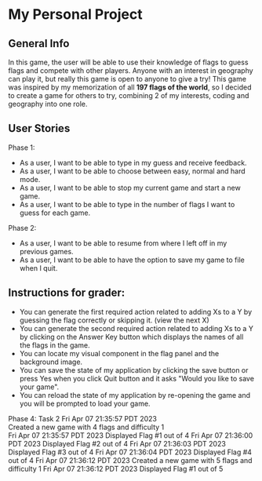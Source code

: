 # My Personal Project

## General Info

In this game, the user will be able to use their knowledge of flags to guess flags and compete with other players. Anyone with an interest in geography can play
it, but really this game is open to anyone to give a try! This game was inspired by my memorization of all __197 flags of the world__, so I decided to create a game for others to try, combining 2 of my interests, coding and geography into one role.


## User Stories

Phase 1: 
* As a user, I want to be able to type in my guess and receive feedback.
* As a user, I want to be able to choose between easy, normal and hard mode. 
* As a user, I want to be able to stop my current game and start a new game. 
* As a user, I want to be able to type in the number of flags I want to guess for each game.  


 Phase 2:
* As a user, I want to be able to resume from where I left off in my previous games. 
* As a user, I want to be able to have the option to save my game to file when I quit.

## Instructions for grader: 
- You can generate the first required action related to adding Xs to a Y by guessing the flag correctly or skipping it. (view the next X)
- You can generate the second required action related to adding Xs to a Y by clicking on the Answer Key button which displays the names of all the flags in the game. 
- You can locate my visual component in the flag panel and the background image. 
- You can save the state of my application by clicking the save button or press Yes when you click Quit button and it asks "Would you like to save your game". 
- You can reload the state of my application by re-opening the game and you will be prompted to load your game. 

Phase 4: Task 2
Fri Apr 07 21:35:57 PDT 2023<br />
Created a new game with 4 flags and difficulty 1<br />
Fri Apr 07 21:35:57 PDT 2023
Displayed Flag #1 out of 4
Fri Apr 07 21:36:00 PDT 2023
Displayed Flag #2 out of 4
Fri Apr 07 21:36:03 PDT 2023
Displayed Flag #3 out of 4
Fri Apr 07 21:36:04 PDT 2023
Displayed Flag #4 out of 4
Fri Apr 07 21:36:12 PDT 2023
Created a new game with 5 flags and difficulty 1
Fri Apr 07 21:36:12 PDT 2023
Displayed Flag #1 out of 5

